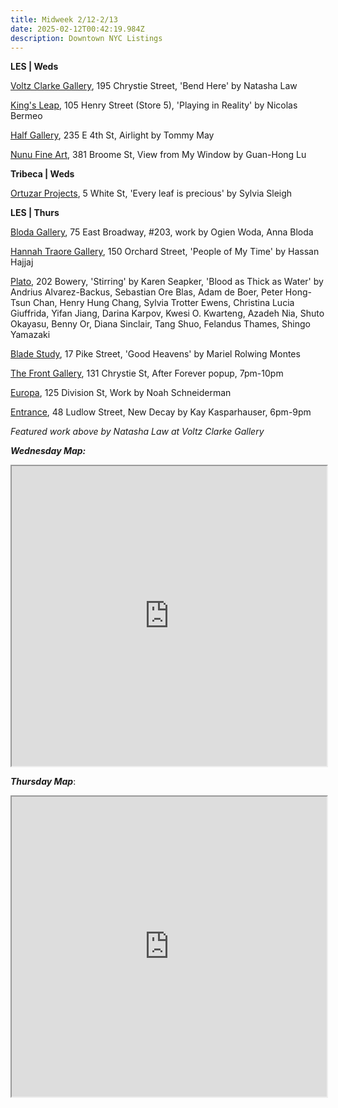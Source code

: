 ```yaml
---
title: Midweek 2/12-2/13
date: 2025-02-12T00:42:19.984Z
description: Downtown NYC Listings
---
```

**L﻿ES | Weds**

[Voltz Clarke Gallery](https://voltzclarke.com/exhibitions/natasha-law-bend-here), 195 Chrystie Street, 'Bend Here' by Natasha Law

[King's Leap](https://www.kingsleapfinearts.com/), 105 Henry Street (Store 5), 'Playing in Reality' by Nicolas Bermeo

[Half Gallery](https://halfgallery.com/), 235 E 4th St, Airlight by Tommy May

[Nunu Fine Art](https://www.nunufineart.com/new-york), 381 Broome St, View from My Window by Guan-Hong Lu

**T﻿ribeca | Weds**

[Ortuzar Projects](https://www.ortuzar.com/exhibitions/sylvia-sleigh), 5 White St, 'Every leaf is precious' by Sylvia Sleigh

**L﻿ES | Thurs**

[Bloda Gallery](https://www.instagram.com/blodagallery), 75 East Broadway, #203, work by Ogien Woda, Anna Bloda

[Hannah Traore Gallery](https://hannahtraoregallery.com/exhibition/people-of-my-time/), 150 Orchard Street, 'People of My Time' by Hassan Hajjaj

[P﻿lato](https://www.platogallery.com/), 202 Bowery, 'Stirring' by Karen Seapker, 'Blood as Thick as Water' by Andrius Alvarez-Backus, Sebastian Ore Blas, Adam de Boer, Peter Hong-Tsun Chan, Henry Hung Chang, Sylvia Trotter Ewens, Christina Lucia Giuffrida, Yifan Jiang, Darina Karpov, Kwesi O. Kwarteng, Azadeh Nia, Shuto Okayasu, Benny Or, Diana Sinclair, Tang Shuo, Felandus Thames, Shingo Yamazaki

[Blade Study](https://www.bladestudy.net/exhibitions), 17 Pike Street, 'Good Heavens' by Mariel Rolwing Montes

[The Front Gallery](https://www.instagram.com/thefrontnyc), 131 Chrystie St, After Forever popup, 7pm-10pm

[Europa](https://www.europa.nyc/), 125 Division St, Work by Noah Schneiderman

[E﻿ntrance](https://www.instagram.com/entrance.nyc/), 48 Ludlow Street, New Decay by Kay Kasparhauser, 6pm-9pm

*F﻿eatured work above by Natasha Law at Voltz Clarke Gallery*

***W﻿ednesday Map:***

<iframe src="https://www.google.com/maps/d/u/1/embed?mid=1mc75E0DWzQXLS5Zsu0mnXCOvuhjX9BU&ehbc=2E312F" width="100%" height="480"></iframe>

***T﻿hursday Map***:

<iframe src="https://www.google.com/maps/d/u/1/embed?mid=1BZHKFkt7mSNDXM0F1vtzdtP5mbACS0Q&ehbc=2E312F" width="100%" height="480"></iframe>